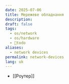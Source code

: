 ```yaml
---
date: 2025-07-06
title: Мережеве обладнання
description: 
draft: false
tags:
  - os/network
  - os/hardware
  - 🌱todo
aliases:
  - network devices
permalink: network-devices
lang: uk
---
```



- [[Роутер]] 
